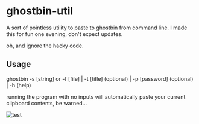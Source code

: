 # ghostbin-util
A sort of pointless utility to paste to ghostbin from command line. I made this for fun one evening, don't expect updates.

oh, and ignore the hacky code.

## Usage

ghostbin -s [string] or -f [file] | -t [title] \(optional) | -p [password] \(optional) | -h \(help)

running the program with no inputs will automatically paste your current clipboard contents, be warned...

![test](http://i.imgur.com/uR4NFEu.png)
